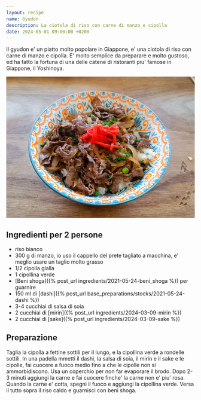 ```yaml
---
layout: recipe
name: Gyudon
description: La ciotola di riso con carne di manzo e cipolla
date: 2024-05-01 09:00:00 +0200
---
```


Il gyudon e' un piatto molto popolare in Giappone, e' una ciotola di riso con carne di manzo e cipolla. E' molto semplice da preparare e molto gustoso, ed ha fatto la fortuna di una delle catene di ristoranti piu' famose in Giappone, il Yoshinoya.

![Oyakodon](/assets/images/gyudon.jpg)

## Ingredienti per 2 persone

- riso bianco
- 300 g di manzo, io uso il cappello del prete tagliato a macchina, e' meglio usare un taglio molto grasso
- 1/2 cipolla gialla
- 1 cipollina verde
- [Beni shoga]({% post_url ingredients/2021-05-24-beni_shoga %}) per guarnire
- 150 ml di [dashi]({% post_url base_preparations/stocks/2021-05-24-dashi %})
- 3-4 cucchiai di salsa di soia
- 2 cucchiai di [mirin]({% post_url ingredients/2024-03-09-mirin %})
- 2 cucchiai di [sake]({% post_url ingredients/2024-03-09-sake %})

## Preparazione

Taglia la cipolla a fettine sottili per il lungo, e la cipollina verde a rondelle sottili.
In una padella mmetti il dashi, la salsa di soia, il mirin e il sake e le cipolle, fai cuocere a fuoco medio fino a che le cipolle non si ammorbidiscono.
Usa un coperchio per non far evaporare il brodo. Dopo 2-3 minuti aggiungi la carne e fai cuocere finche' la carne non e' piu' rosa.
Quando la carne e' cotta, spegni il fuoco e aggiungi la cipollina verde. Versa il tutto sopra il riso caldo e guarnisci con beni shoga.
